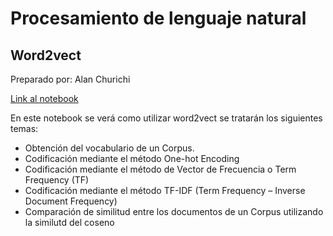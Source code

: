 # Procesamiento de lenguaje natural

## Word2vect

Preparado por: Alan Churichi

[Link al notebook](https://github.com/achurichi/CEIA/blob/main/nlp/clase-1/1a%20-%20word2vec.ipynb)

En este notebook se verá como utilizar word2vect se tratarán los siguientes temas:

- Obtención del vocabulario de un Corpus.
- Codificación mediante el método One-hot Encoding
- Codificación mediante el método de Vector de Frecuencia o Term Frequency (TF)
- Codificación mediante el método TF-IDF (Term Frequency – Inverse Document Frequency)
- Comparación de similitud entre los documentos de un Corpus utilizando la similutd del coseno
